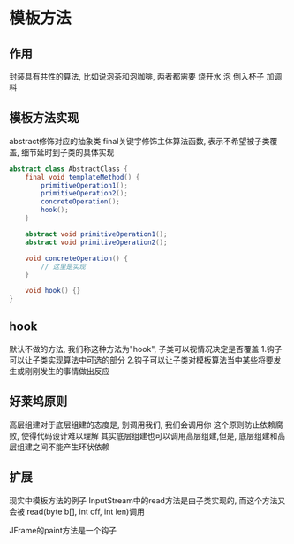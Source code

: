 模板方法
=======

## 作用
封装具有共性的算法, 比如说泡茶和泡咖啡, 两者都需要
烧开水
泡
倒入杯子
加调料

## 模板方法实现
abstract修饰对应的抽象类
final关键字修饰主体算法函数, 表示不希望被子类覆盖, 细节延时到子类的具体实现

```java
abstract class AbstractClass {
    final void templateMethod() {
        primitiveOperation1();
        primitiveOperation2();
        concreteOperation();
        hook();
    }

    abstract void primitiveOperation1();
    abstract void primitiveOperation2();

    void concreteOperation() {
        // 这里是实现
    }

    void hook() {}
}
```

## hook
默认不做的方法, 我们称这种方法为"hook", 子类可以视情况决定是否覆盖
1.钩子可以让子类实现算法中可选的部分
2.钩子可以让子类对模板算法当中某些将要发生或刚刚发生的事情做出反应

## 好莱坞原则
高层组建对于底层组建的态度是, 别调用我们, 我们会调用你
这个原则防止依赖腐败, 使得代码设计难以理解
其实底层组建也可以调用高层组建,但是,
底层组建和高层组建之间不能产生环状依赖

## 扩展
现实中模板方法的例子
InputStream中的read方法是由子类实现的, 而这个方法又会被
read(byte b[], int off, int len)调用

JFrame的paint方法是一个钩子
